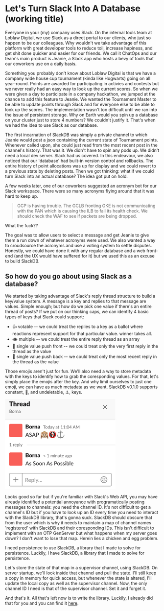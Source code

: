 # Let's Turn Slack Into A Database (working title)

Everyone in your (my) company uses Slack. On the internal tools team at Loblaw Digital, we use Slack as a direct portal to our clients, who just so happen to be our colleagues. Why wouldn't we take advantage of this platform with great developer tools to reduce toil, increase hapiness, and get shit done quicker and easier for our friends. We call it ChatOps and our team's main product is Jeanie, a Slack app who hosts a bevy of tools that our coworkers use on a daily basis. 

Something you probably don't know about Loblaw Digital is that we have a company wide house cup tournament (kinda like Hogwarts) going on all year-round. Points are awarded for participating in activies and contests but we never really had an easy way to look up the current scores. So when we were given a day to participate in a company hackathon, we jumped at the chance to add this feature to Jeanie. We wanted the Tournament Master to be able to update points through Slack and for everyone else to be able to look up the scores. The implementation wasn't too difficult until we ran into the issue of persistent storage. Why on Earth would you spin up a database on your cluster just to store 4 numbers? We couldn't justify it. That's when we had the idea to use Slack as our database. 

The first incarnation of SlackDB was simply a private channel to which Jeanie would post a json containing the current state of Tournament points. Whenever called upon, she could just read from the most recent post in the channel's history. That was it. We didn't have to spin any pods up. We didn't need a local dev server. Slack had us covered. In this endeavour, we also noticed that our 'database' had built-in version control and rollbacks. The entire history of point allocations was up for display and we could revert to a previous state by deleting posts. Then we got thinking: what if we could turn Slack into an actual database? The idea got put on hold.

A few weeks later, one of our coworkers suggested an acronym bot for our Slack workspace. There were so many acronyms flying around that it was hard to keep up. 

> GCP is having trouble. The GCLB fronting GKE is not communicating with the PAN which is causing the ILB to fail its health check. We should check the WAF to see if packets are being dropped.

What the fuck??
  
The goal was to allow users to select a message and get Jeanie to give them a run down of whatever acronyms were used. We also wanted a way to croudsource the acronyms and use a voting system to settle disputes. Honestly, we could have done it with any regular database and a web front-end (and the UX would have suffered for it) but we used this as an excuse to build SlackDB.

## So how do you go about using Slack as a database?

We started by taking advantage of Slack's reply thread structure to build a key/value system. A message is a key and replies to that message are values. Simple enough; but how do we pick one value if there's an entire thread of posts? If we put on our thinking caps, we can identify 4 basic types of keys that Slack could support:
* 👍 votable -- we could treat the replies to a key as a ballot where reactions represent support for that particular value. winner takes all.
* 👪 multiple -- we could treat the entire reply thread as an array
* 🙉 single value push front -- we could treat only the very first reply in the thread as the value
* 🐒 single value push back -- we could treat only the most recent reply in the thread as the value

Those emojis aren't just for fun. We'll also need a way to store metadata with the keys to identify how to grab the coresponding values. For that, let's simply place the emojis after the key. And why limit ourselves to just one emoji, we can have as much metadata as we want. SlackDB v0.1.0 supports constant, 🚯, and undeletable, ⚓, keys.

<img src="key_example.png" width="360">

Looks good so far but if you're familiar with Slack's Web API, you may have already identified a potential annoyance with programatically posting messages to channels: you need the channel ID. It's not difficult to get a channel's ID but if you have to look up an ID every time you need to interact with the SlackDB library, that's gonna suck. SlackDB should obscure that from the user which is why it needs to maintain a map of channel names 'registered' with SlackDB and their coresponding IDs. This isn't difficult to implement with an OTP GenServer but what happens when my server goes down? I don't want to lose that map. Herein lies a chicken and egg problem. 

I need persistence to use SlackDB, a library that I made to solve for persistence. Luckily, I have SlackDB, a library that I made to solve for persistence. 

Let's store the state of that map in a supervisor channel, using SlackDB. On server startup, we'll look inside that channel and pull the state. I'll still keep a copy in memory for quick access, but whenever the state is altered, I'll update the local copy as well as the supervisor channel. Now, the only channel ID I need is that of the supervisor channel. Set it and forget it. 

And that's it. All that's left now is to write the library. Luckily, I already did that for you and you can find it [here](https://github.com/azohra/SlackDB).

